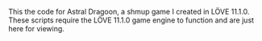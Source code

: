 This the code for Astral Dragoon, a shmup game I created in LÖVE 11.1.0.<br>
These scripts require the LÖVE 11.1.0 game engine to function and are just here for viewing.
